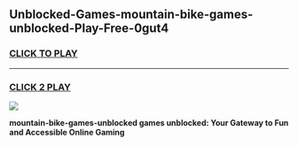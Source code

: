 
## Unblocked-Games-mountain-bike-games-unblocked-Play-Free-0gut4
<h3>
<a href="https://premium76.site?title=mountain-bike-games-unblocked&ref=23A">CLICK TO PLAY</a></h3>
<hr>

<h3>
<a href="https://premium76.site?title=mountain-bike-games-unblocked&ref=23A">CLICK 2 PLAY</a>
  
</h3>

<a href="https://premium76.site?title=mountain-bike-games-unblocked&ref=23A"><img src="https://clearcache.store/games.png"></a>


**mountain-bike-games-unblocked games unblocked: Your Gateway to Fun and Accessible Online Gaming**
